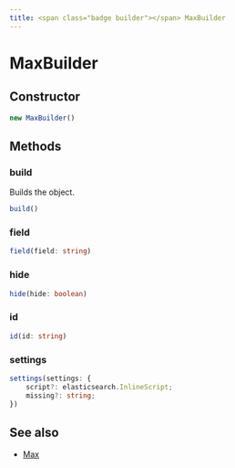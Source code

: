 ```yaml
---
title: <span class="badge builder"></span> MaxBuilder
---
```

# <span class="badge builder"></span> MaxBuilder

## Constructor

```typescript
new MaxBuilder()
```
## Methods

### <span class="badge object-method"></span> build

Builds the object.

```typescript
build()
```

### <span class="badge object-method"></span> field

```typescript
field(field: string)
```

### <span class="badge object-method"></span> hide

```typescript
hide(hide: boolean)
```

### <span class="badge object-method"></span> id

```typescript
id(id: string)
```

### <span class="badge object-method"></span> settings

```typescript
settings(settings: {
	script?: elasticsearch.InlineScript;
	missing?: string;
})
```

## See also

 * <span class="badge object-type-interface"></span> [Max](./object-Max.md)
